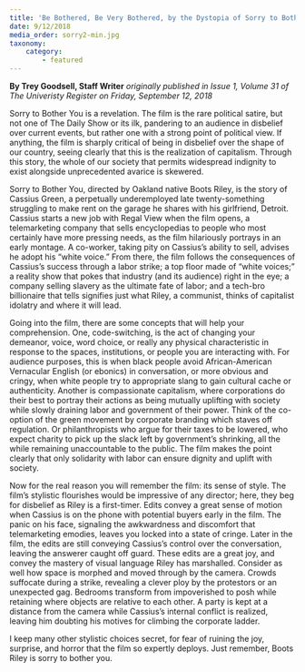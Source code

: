 ```yaml
---
title: 'Be Bothered, Be Very Bothered, by the Dystopia of Sorry to Bother You'
date: 9/12/2018
media_order: sorry2-min.jpg
taxonomy:
    category:
        - featured
---
```


**By Trey Goodsell, Staff Writer** _originally published in Issue 1, Volume 31 of The Univeristy Register on Friday, September 12, 2018_

Sorry to Bother You is a revelation. The film is the rare political satire, but not one of The Daily Show or its ilk, pandering to an audience in disbelief over current events, but rather one with a strong point of political view. If anything, the film is sharply critical of being in disbelief over the shape of our country, seeing clearly that this is the realization of capitalism. Through this story, the whole of our society that permits widespread indignity to exist alongside unprecedented avarice is skewered. 

Sorry to Bother You, directed by Oakland native Boots Riley, is the story of Cassius Green, a perpetually underemployed late twenty-something struggling to make rent on the garage he shares with his girlfriend, Detroit. Cassius starts a new job with Regal View when the film opens, a telemarketing company that sells encyclopedias to people who most certainly have more pressing needs, as the film hilariously portrays in an early montage. A co-worker, taking pity on Cassius’s ability to sell, advises he adopt his “white voice.” From there, the film follows the consequences of Cassius’s success through a labor strike; a top floor made of “white voices;” a reality show that pokes that industry (and its audience) right in the eye; a company selling slavery as the ultimate fate of labor; and a tech-bro billionaire that tells signifies just what Riley, a communist, thinks of capitalist idolatry and where it will lead. 

Going into the film, there are some concepts that will help your comprehension. One, code-switching, is the act of changing your demeanor, voice, word choice, or really any physical characteristic in response to the spaces, institutions, or people you are interacting with. For audience purposes, this is when black people avoid African-American Vernacular English (or ebonics) in conversation, or more obvious and cringy, when white people try to appropriate slang to gain cultural cache or authenticity. Another is compassionate capitalism, where corporations do their best to portray their actions as being mutually uplifting with society while slowly draining labor and government of their power. Think of the co-option of the green movement by corporate branding which staves off regulation. Or philanthropists who argue for their taxes to be lowered, who expect charity to pick up the slack left by government’s shrinking, all the while remaining unaccountable to the public. The film makes the point clearly that only solidarity with labor can ensure dignity and uplift with society.

Now for the real reason you will remember the film: its sense of style. The film’s stylistic flourishes would be impressive of any director; here, they beg for disbelief as Riley is a first-timer. Edits convey a great sense of motion when Cassius is on the phone with potential buyers early in the film. The panic on his face, signaling the awkwardness and discomfort that telemarketing emodies, leaves you locked into a state of cringe. Later in the film, the edits are still conveying Cassius’s control over the conversation, leaving the answerer caught off guard. These edits are a great joy, and convey the mastery of visual language Riley has marshalled. Consider as well how space is morphed and moved through by the camera. Crowds suffocate during a strike, revealing a clever ploy by the protestors or an unexpected gag. Bedrooms transform from impoverished to posh while retaining where objects are relative to each other. A party is kept at a distance from the camera while Cassius’s internal conflict is realized, leaving him doubting his motives for climbing the corporate ladder. 

I keep many other stylistic choices secret, for fear of ruining the joy, surprise, and horror that the film so expertly deploys. Just remember, Boots Riley is sorry to bother you.
